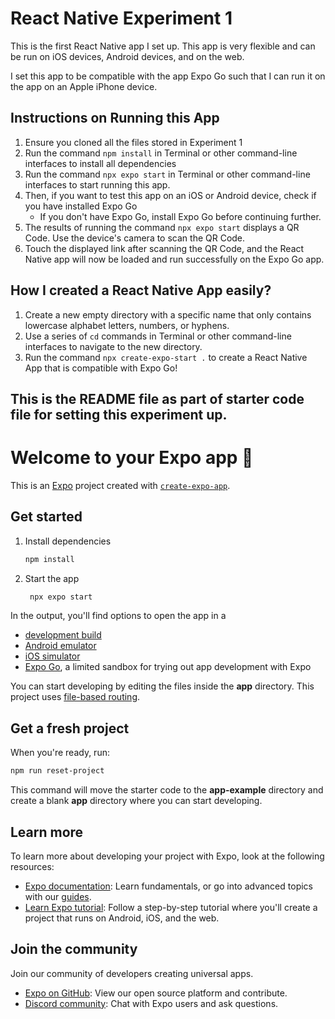 # React Native Experiment 1

This is the first React Native app I set up. This app is very flexible 
and can be run on iOS devices, Android devices, and on the web. 

I set this app to be compatible with the app Expo Go such that I can run it on 
the app on an Apple iPhone device.

## Instructions on Running this App
1) Ensure you cloned all the files stored in Experiment 1
2) Run the command ```npm install``` in Terminal or other command-line interfaces to install all dependencies
3) Run the command ```npx expo start``` in Terminal or other command-line interfaces to start running this app.
4) Then, if you want to test this app on an iOS or Android device, check if you have installed Expo Go
   * If you don't have Expo Go, install Expo Go before continuing further.
5) The results of running the command ```npx expo start``` displays a QR Code. Use the device's camera to scan the QR Code.
6) Touch the displayed link after scanning the QR Code, and the React Native app will now be loaded and run successfully on the Expo Go app.

## How I created a React Native App easily? 
1) Create a new empty directory with a specific name that only contains lowercase alphabet letters, numbers, or hyphens. 
2) Use a series of ```cd``` commands in Terminal or other command-line interfaces to navigate to the new directory.
3) Run the command ```npx create-expo-start .``` to create a React Native App that is compatible with Expo Go!

## This is the README file as part of starter code file for setting this experiment up.
# Welcome to your Expo app 👋

This is an [Expo](https://expo.dev) project created with [`create-expo-app`](https://www.npmjs.com/package/create-expo-app).

## Get started

1. Install dependencies

   ```bash
   npm install
   ```

2. Start the app

   ```bash
    npx expo start
   ```

In the output, you'll find options to open the app in a

- [development build](https://docs.expo.dev/develop/development-builds/introduction/)
- [Android emulator](https://docs.expo.dev/workflow/android-studio-emulator/)
- [iOS simulator](https://docs.expo.dev/workflow/ios-simulator/)
- [Expo Go](https://expo.dev/go), a limited sandbox for trying out app development with Expo

You can start developing by editing the files inside the **app** directory. This project uses [file-based routing](https://docs.expo.dev/router/introduction).

## Get a fresh project

When you're ready, run:

```bash
npm run reset-project
```

This command will move the starter code to the **app-example** directory and create a blank **app** directory where you can start developing.

## Learn more

To learn more about developing your project with Expo, look at the following resources:

- [Expo documentation](https://docs.expo.dev/): Learn fundamentals, or go into advanced topics with our [guides](https://docs.expo.dev/guides).
- [Learn Expo tutorial](https://docs.expo.dev/tutorial/introduction/): Follow a step-by-step tutorial where you'll create a project that runs on Android, iOS, and the web.

## Join the community

Join our community of developers creating universal apps.

- [Expo on GitHub](https://github.com/expo/expo): View our open source platform and contribute.
- [Discord community](https://chat.expo.dev): Chat with Expo users and ask questions.
